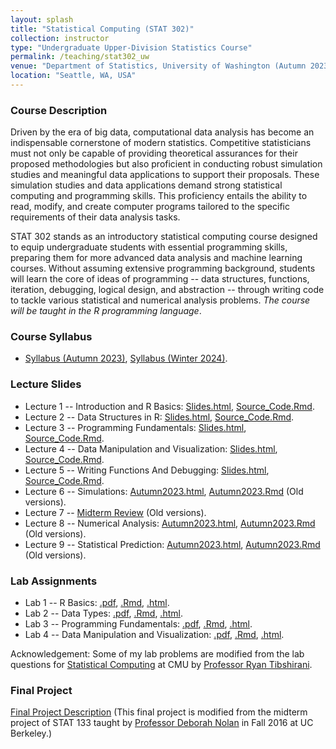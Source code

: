 ```yaml
---
layout: splash
title: "Statistical Computing (STAT 302)"
collection: instructor
type: "Undergraduate Upper-Division Statistics Course"
permalink: /teaching/stat302_uw
venue: "Department of Statistics, University of Washington (Autumn 2023)"
location: "Seattle, WA, USA"
---
```


<p></p>

### Course Description

Driven by the era of big data, computational data analysis has become an indispensable cornerstone of modern statistics. Competitive statisticians must not only be capable of providing theoretical assurances for their proposed methodologies but also proficient in conducting robust simulation studies and meaningful data applications to support their proposals. These simulation studies and data applications demand strong statistical computing and programming skills. This proficiency entails the ability to read, modify, and create computer programs tailored to the specific requirements of their data analysis tasks.
	
 STAT 302 stands as an introductory statistical computing course designed to equip undergraduate students with essential programming skills, preparing them for more advanced data analysis and machine learning courses. Without assuming extensive programming background, students will learn the core of ideas of programming -- data structures, functions, iteration, debugging, logical design, and abstraction -- through writing code to tackle various statistical and numerical analysis problems. _The course will be taught in the R programming language_.

### Course Syllabus

- [Syllabus (Autumn 2023)](file_stat302/Syllabus_Aut2023.pdf), [Syllabus (Winter 2024)](file_stat302/Syllabus_Win2024.pdf).

### Lecture Slides

- Lecture 1 -- Introduction and R Basics: [Slides.html](file_stat302/Lectures/Lecture1_Rintro.html), [Source_Code.Rmd](https://raw.githubusercontent.com/zhangyk8/zhangyk8.github.io/master/_teaching/file_stat302/Lectures/Lecture1_Rintro.Rmd).
- Lecture 2 -- Data Structures in R: [Slides.html](file_stat302/Lectures/Lecture2_Data_Structures.html), [Source_Code.Rmd](https://raw.githubusercontent.com/zhangyk8/zhangyk8.github.io/master/_teaching/file_stat302/Lectures/Lecture2_Data_Structures.Rmd).
- Lecture 3 -- Programming Fundamentals: [Slides.html](file_stat302/Lectures/Lecture3_Programming.html), [Source_Code.Rmd](https://raw.githubusercontent.com/zhangyk8/zhangyk8.github.io/master/_teaching/file_stat302/Lectures/Lecture3_Programming.Rmd).
- Lecture 4 -- Data Manipulation and Visualization: [Slides.html](file_stat302/Lectures/Lecture4_Data_Visualization.html), [Source_Code.Rmd](https://raw.githubusercontent.com/zhangyk8/zhangyk8.github.io/master/_teaching/file_stat302/Lectures/Lecture4_Data_Visualization.Rmd).
- Lecture 5 -- Writing Functions And Debugging: [Slides.html](file_stat302/Lectures/Lecture5_Function_Debug.html), [Source_Code.Rmd](https://raw.githubusercontent.com/zhangyk8/zhangyk8.github.io/master/_teaching/file_stat302/Lectures/Lecture5_Function_Debug.Rmd).
- Lecture 6 -- Simulations: [Autumn2023.html](file_stat302/Lectures/Lecture6_Simulations_Aut23.html), [Autumn2023.Rmd](https://raw.githubusercontent.com/zhangyk8/zhangyk8.github.io/master/_teaching/file_stat302/Lectures/Lecture6_Simulations_Aut23.Rmd) (Old versions).
- Lecture 7 -- [Midterm Review](file_stat302/Lectures/Lecture7_Midterm_review_Aut23.pdf) (Old versions).
- Lecture 8 -- Numerical Analysis: [Autumn2023.html](file_stat302/Lectures/Lecture8_Numerical_Analysis_Aut23.html), [Autumn2023.Rmd](https://raw.githubusercontent.com/zhangyk8/zhangyk8.github.io/master/_teaching/file_stat302/Lectures/Lecture8_Numerical_Analysis_Aut23.Rmd) (Old versions).
- Lecture 9 -- Statistical Prediction: [Autumn2023.html](file_stat302/Lectures/Lecture9_Statistical_Prediction_Aut23.html), [Autumn2023.Rmd](https://raw.githubusercontent.com/zhangyk8/zhangyk8.github.io/master/_teaching/file_stat302/Lectures/Lecture9_Statistical_Prediction_Aut23.Rmd) (Old versions).

### Lab Assignments

- Lab 1 -- R Basics: [.pdf](file_stat302/Labs/Lab1_intro.pdf), [.Rmd](https://raw.githubusercontent.com/zhangyk8/zhangyk8.github.io/master/_teaching/file_stat302/Labs/Lab1_intro.Rmd), [.html](file_stat302/Labs/Lab1_intro.html).
- Lab 2 -- Data Types: [.pdf](file_stat302/Labs/Lab2_Data_Types.pdf), [.Rmd](https://raw.githubusercontent.com/zhangyk8/zhangyk8.github.io/master/_teaching/file_stat302/Labs/Lab2_Data_Types.Rmd), [.html](file_stat302/Labs/Lab2_Data_Types.html).
- Lab 3 -- Programming Fundamentals: [.pdf](file_stat302/Labs/Lab3_Programmings.pdf), [.Rmd](https://raw.githubusercontent.com/zhangyk8/zhangyk8.github.io/master/_teaching/file_stat302/Labs/Lab3_Programmings.Rmd), [.html](file_stat302/Labs/Lab3_Programmings.html).
- Lab 4 -- Data Manipulation and Visualization: [.pdf](file_stat302/Labs/Lab4_DataManVis.pdf), [.Rmd](https://raw.githubusercontent.com/zhangyk8/zhangyk8.github.io/master/_teaching/file_stat302/Labs/Lab4_DataManVis.Rmd), [.html](file_stat302/Labs/Lab4_DataManVis.html).


Acknowledgement: Some of my lab problems are modified from the lab questions for [Statistical Computing](https://www.stat.cmu.edu/~ryantibs/statcomp/) at CMU by [Professor Ryan Tibshirani](https://www.stat.cmu.edu/~ryantibs/).

### Final Project

[Final Project Description](file_stat302/Lectures/Final_Project.pdf) (This final project is modified from the midterm project of STAT 133 taught by [Professor Deborah Nolan](https://statistics.berkeley.edu/people/deborah-nolan) in Fall 2016 at UC Berkeley.)

